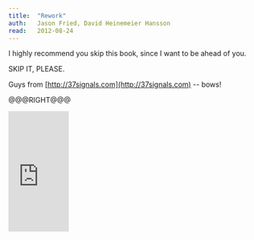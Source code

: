 ```yaml
---
title:	"Rework"
auth:	Jason Fried, David Heinemeier Hansson
read:	2012-08-24
---
```





I highly recommend you skip this book, since I want to be ahead of you.

SKIP IT, PLEASE.

Guys from
[http://37signals.com](http://37signals.com)
-- bows!

@@@RIGHT@@@


<iframe src="http://rcm.amazon.com/e/cm?lt1=_blank&bc1=FFFFFF&IS2=1&npa=1&bg1=FFFFFF&fc1=000000&lc1=FF0000&t=wojcadamkoszh-20&o=1&p=8&l=as4&m=amazon&f=ifr&ref=ss_til&asins=0307463745" style="width:120px;height:240px;" scrolling="no" marginwidth="0" marginheight="0" frameborder="0"></iframe>


